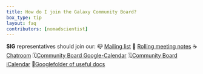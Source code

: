 ```yaml
---
title: How do I join the Galaxy Community Board?
box_type: tip
layout: faq
contributors: [nomadscientist]
---
```


**SIG** representatives should join our:
 📪 [Mailing list](https://lists.galaxyproject.org/lists/sig-chairs.lists.galaxyproject.org/)
 📝 [Rolling meeting notes](https://docs.google.com/document/d/19zv4rata-uVhFW43S8v_Fw83RVYq6jDGXy-1T8Aju4s/edit?usp=sharing)
 ☕ [Chatroom](https://matrix.to/#/%23usegalaxy_commreps:matrix.org)
 🗓️[Community Board Google-Calendar](https://calendar.google.com/calendar/embed?height=600&wkst=1&ctz=Europe%2FLondon&bgcolor=%23ffffff&mode=AGENDA&showPrint=0&title=Galaxy%20Community%20Board&src=MDQwNDY2MDRhNGYxODE2NDk0MjBkYTQzMzUzMTBkN2E1MmQxMGJmNDkxNDgwMGEyZjNhYjEzZWE0ZWY3MzEyY0Bncm91cC5jYWxlbmRhci5nb29nbGUuY29t&color=%23F6BF26%22%20style=%22border:solid%201px%20#777%22%20width=%22800%22%20height=%22600%22%20frameborder=%220%22%20scrolling=%22no%22)
🗓️[Community Board iCalendar](https://calendar.google.com/calendar/ical/04046604a4f181649420da4335310d7a52d10bf4914800a2f3ab13ea4ef7312c%40group.calendar.google.com/public/basic.ics)
 📁[Googlefolder of useful docs](https://drive.google.com/drive/folders/190O6bbfXQ7fX3kVUiObTUj4nKojGw8Cu?usp=share_link)
